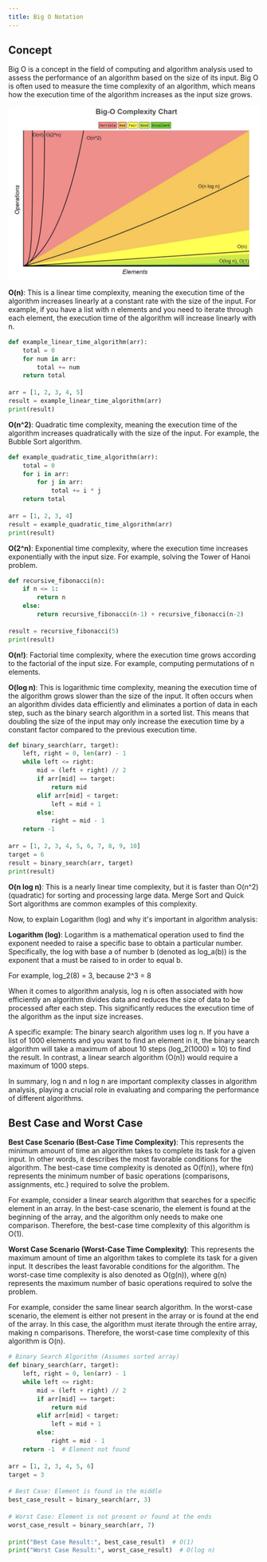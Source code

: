 ```yaml
---
title: Big O Notation
---
```


## Concept

Big O is a concept in the field of computing and algorithm analysis used to assess the performance of an algorithm based on the size of its input. Big O is often used to measure the time complexity of an algorithm, which means how the execution time of the algorithm increases as the input size grows.


![Image](https://raw.githubusercontent.com/quankori/quankori.github.io/master/src/images/programming/5.png)

**O(n)**: This is a linear time complexity, meaning the execution time of the algorithm increases linearly at a constant rate with the size of the input. For example, if you have a list with n elements and you need to iterate through each element, the execution time of the algorithm will increase linearly with n.

```python
def example_linear_time_algorithm(arr):
    total = 0
    for num in arr:
        total += num
    return total

arr = [1, 2, 3, 4, 5]
result = example_linear_time_algorithm(arr)
print(result)
```

**O(n^2)**: Quadratic time complexity, meaning the execution time of the algorithm increases quadratically with the size of the input. For example, the Bubble Sort algorithm.

```python
def example_quadratic_time_algorithm(arr):
    total = 0
    for i in arr:
        for j in arr:
            total += i * j
    return total

arr = [1, 2, 3, 4]
result = example_quadratic_time_algorithm(arr)
print(result)
```

**O(2^n)**: Exponential time complexity, where the execution time increases exponentially with the input size. For example, solving the Tower of Hanoi problem.

```python
def recursive_fibonacci(n):
    if n <= 1:
        return n
    else:
        return recursive_fibonacci(n-1) + recursive_fibonacci(n-2)

result = recursive_fibonacci(5)
print(result)
```

**O(n!)**: Factorial time complexity, where the execution time grows according to the factorial of the input size. For example, computing permutations of n elements.

**O(log n)**: This is logarithmic time complexity, meaning the execution time of the algorithm grows slower than the size of the input. It often occurs when an algorithm divides data efficiently and eliminates a portion of data in each step, such as the binary search algorithm in a sorted list. This means that doubling the size of the input may only increase the execution time by a constant factor compared to the previous execution time.

```python
def binary_search(arr, target):
    left, right = 0, len(arr) - 1
    while left <= right:
        mid = (left + right) // 2
        if arr[mid] == target:
            return mid
        elif arr[mid] < target:
            left = mid + 1
        else:
            right = mid - 1
    return -1

arr = [1, 2, 3, 4, 5, 6, 7, 8, 9, 10]
target = 6
result = binary_search(arr, target)
print(result)
```

**O(n log n)**: This is a nearly linear time complexity, but it is faster than O(n^2) (quadratic) for sorting and processing large data. Merge Sort and Quick Sort algorithms are common examples of this complexity.

Now, to explain Logarithm (log) and why it's important in algorithm analysis:

**Logarithm (log)**: Logarithm is a mathematical operation used to find the exponent needed to raise a specific base to obtain a particular number. Specifically, the log with base a of number b (denoted as log_a(b)) is the exponent that a must be raised to in order to equal b.

For example, log_2(8) = 3, because 2^3 = 8

When it comes to algorithm analysis, log n is often associated with how efficiently an algorithm divides data and reduces the size of data to be processed after each step. This significantly reduces the execution time of the algorithm as the input size increases.

A specific example: The binary search algorithm uses log n. If you have a list of 1000 elements and you want to find an element in it, the binary search algorithm will take a maximum of about 10 steps (log_2(1000) ≈ 10) to find the result. In contrast, a linear search algorithm (O(n)) would require a maximum of 1000 steps.

In summary, log n and n log n are important complexity classes in algorithm analysis, playing a crucial role in evaluating and comparing the performance of different algorithms.

## Best Case and Worst Case

**Best Case Scenario (Best-Case Time Complexity)**: This represents the minimum amount of time an algorithm takes to complete its task for a given input. In other words, it describes the most favorable conditions for the algorithm. The best-case time complexity is denoted as O(f(n)), where f(n) represents the minimum number of basic operations (comparisons, assignments, etc.) required to solve the problem.

For example, consider a linear search algorithm that searches for a specific element in an array. In the best-case scenario, the element is found at the beginning of the array, and the algorithm only needs to make one comparison. Therefore, the best-case time complexity of this algorithm is O(1).

**Worst Case Scenario (Worst-Case Time Complexity)**: This represents the maximum amount of time an algorithm takes to complete its task for a given input. It describes the least favorable conditions for the algorithm. The worst-case time complexity is also denoted as O(g(n)), where g(n) represents the maximum number of basic operations required to solve the problem.

For example, consider the same linear search algorithm. In the worst-case scenario, the element is either not present in the array or is found at the end of the array. In this case, the algorithm must iterate through the entire array, making n comparisons. Therefore, the worst-case time complexity of this algorithm is O(n).

```python
# Binary Search Algorithm (Assumes sorted array)
def binary_search(arr, target):
    left, right = 0, len(arr) - 1
    while left <= right:
        mid = (left + right) // 2
        if arr[mid] == target:
            return mid
        elif arr[mid] < target:
            left = mid + 1
        else:
            right = mid - 1
    return -1  # Element not found

arr = [1, 2, 3, 4, 5, 6]
target = 3

# Best Case: Element is found in the middle
best_case_result = binary_search(arr, 3)

# Worst Case: Element is not present or found at the ends
worst_case_result = binary_search(arr, 7)

print("Best Case Result:", best_case_result)  # O(1)
print("Worst Case Result:", worst_case_result)  # O(log n)
```


